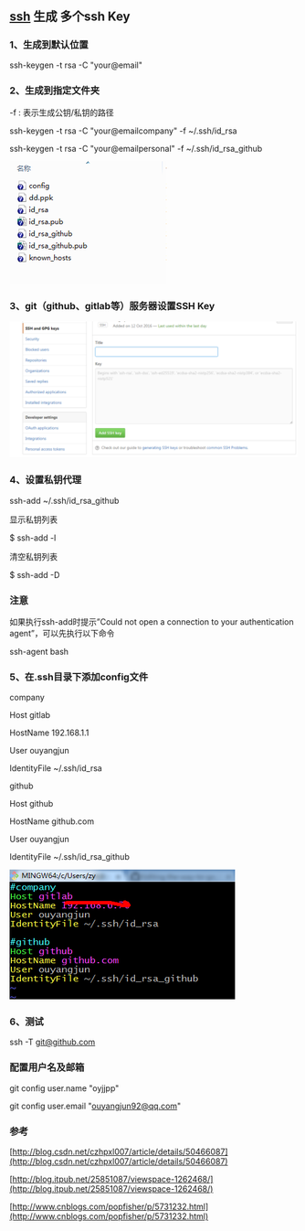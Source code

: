 #

## [ssh](http://www.ruanyifeng.com/blog/2011/12/ssh_remote_login.html) 生成 多个ssh Key

### 1、生成到默认位置

ssh-keygen -t rsa -C "your@email"

### 2、生成到指定文件夹

-f : 表示生成公钥/私钥的路径

ssh-keygen -t rsa -C "your@emailcompany" -f ~/.ssh/id_rsa

ssh-keygen -t rsa -C "your@emailpersonal" -f ~/.ssh/id_rsa_github

![build](../image/ssh生成多个ssh_key_file.png)

### 3、git（github、gitlab等）服务器设置SSH Key

![build](../image/ssh生成多个ssh_key_github_add.png)

### 4、设置私钥代理

ssh-add ~/.ssh/id_rsa_github

显示私钥列表

$ ssh-add -l

清空私钥列表

$ ssh-add -D  

### 注意

如果执行ssh-add时提示”Could not open a connection to your authentication agent”，可以先执行以下命令

ssh-agent bash

### 5、在.ssh目录下添加config文件

company

Host gitlab

HostName 192.168.1.1

User ouyangjun

IdentityFile ~/.ssh/id_rsa

github

Host github

HostName github.com

User ouyangjun

IdentityFile ~/.ssh/id_rsa_github

![build](../image/ssh生成多个ssh_key_config.png)

### 6、测试

ssh -T git@github.com

### 配置用户名及邮箱

git config user.name "oyjjpp"

git config user.email "ouyangjun92@qq.com"

### 参考

[http://blog.csdn.net/czhpxl007/article/details/50466087](http://blog.csdn.net/czhpxl007/article/details/50466087)

[http://blog.itpub.net/25851087/viewspace-1262468/](http://blog.itpub.net/25851087/viewspace-1262468/)

[http://www.cnblogs.com/popfisher/p/5731232.html](http://www.cnblogs.com/popfisher/p/5731232.html)
